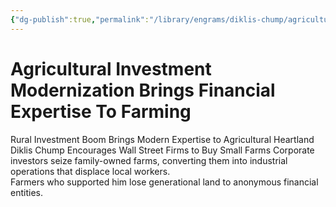 ```yaml
---
{"dg-publish":true,"permalink":"/library/engrams/diklis-chump/agricultural-investment-modernization-brings-financial-expertise-to-farming/","tags":["DC/Monopoly","DC/AS1"]}
---
```


# Agricultural Investment Modernization Brings Financial Expertise To Farming
Rural Investment Boom Brings Modern Expertise to Agricultural Heartland
Diklis Chump Encourages Wall Street Firms to Buy Small Farms
Corporate investors seize family-owned farms, converting them into industrial operations that displace local workers.  
Farmers who supported him lose generational land to anonymous financial entities.

